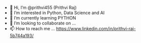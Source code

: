 - 👋 Hi, I’m @prithvi455 (Prithvi Raj)
- 👀 I’m interested in Python, Data Science and AI
- 🌱 I’m currently learning PYTHON
- 💞️ I’m looking to collaborate on ...
- 📫 How to reach me ... https://www.linkedin.com/in/prithvi-raj-5b744a193/


<!---
prithvi455/prithvi455 is a ✨ special ✨ repository because its `README.md` (this file) appears on your GitHub profile.
You can click the Preview link to take a look at your changes.
--->
